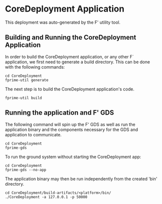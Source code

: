 # CoreDeployment Application

This deployment was auto-generated by the F' utility tool.

## Building and Running the CoreDeployment Application

In order to build the CoreDeployment application, or any other F´ application, we first need to generate a build directory. This can be done with the following commands:

```
cd CoreDeployment
fprime-util generate
```

The next step is to build the CoreDeployment application's code.
```
fprime-util build
```

## Running the application and F' GDS

The following command will spin up the F' GDS as well as run the application binary and the components necessary for the GDS and application to communicate.

```
cd CoreDeployment
fprime-gds
```

To run the ground system without starting the CoreDeployment app:
```
cd CoreDeployment
fprime-gds --no-app
```

The application binary may then be run independently from the created 'bin' directory.

```
cd CoreDeployment/build-artifacts/<platform>/bin/
./CoreDeployment -a 127.0.0.1 -p 50000
```
